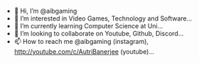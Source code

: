 - 👋 Hi, I’m @aibgaming
- 👀 I’m interested in Video Games, Technology and Software...
- 🌱 I’m currently learning Computer Science at Uni...
- 💞️ I’m looking to collaborate on Youtube, Github, Discord...
- 📫 How to reach me @aibgaming (instagram), http://youtube.com/c/AutriBanerjee (youtube)...

<!---
aibgaming/aibgaming is a ✨ special ✨ repository because its `README.md` (this file) appears on your GitHub profile.
You can click the Preview link to take a look at your changes.
--->

